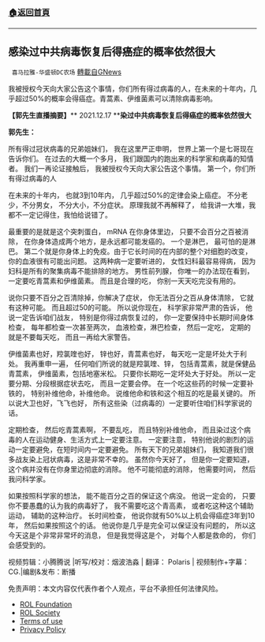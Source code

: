 ###  [:house:返回首頁](https://github.com/ourhimalayas/txt)
---


## 感染过中共病毒恢复后得癌症的概率依然很大
` 喜马拉雅-华盛顿DC农场` [轉載自GNews](https://gnews.org/zh-hans/1785780/)

我被授权今天向大家公告这个事情，你们所有得过病毒的人，在未来的十年内，几乎超过50%的概率会得癌症。青蒿素、伊维菌素可以清除病毒影响。

**【郭先生直播摘要】**** 2021.12.17 ****染过中共病毒恢复后得癌症的概率依然很大**

**郭先生：**

所有得过冠状病毒的兄弟姐妹们， 我在这里严正申明， 世界上第一个是七哥现在告诉你们。 在过去的大概一个多月， 我们跟国内的跑出来的科学家和病毒的知情者。 我们一再论证接触后， 我被授权今天向大家公告这个事情。 第一个，你们所有得过病毒的人

在未来的十年内， 也就3到10年内， 几乎超过50%的定律会染上癌症。 不分老少，不分男女， 不分大小，不分症状。 原理我就不再解释了， 给我讲一大堆，我都不一定记得住，我怕给说错了。

最重要的是就是这个突刺蛋白， mRNA 在你身体里边， 只要不会百分之百被消除， 在你身体造成两个地方，是永远都可能发癌的。 一个是淋巴， 最可怕的是淋巴。 第二个就是你身体上的免疫。由于它长时间的在内部的整个对细胞的改变， 你的血液很有可能出问题。 这两种病一定要听进的， 女性妇科最容易得病， 因为妇科是所有的聚集病毒不能排除的地方。 男性前列腺， 你唯一的办法现在看到， 一定要吃青蒿素和伊维菌素。 而且是合理的吃， 你别一天天吃完没有用的。

说你只要不百分之百清除掉，你解决了症状， 你无法百分之百从身体清除， 它就有这种可能。 而且超过50的可能。 所以说你现在， 科学家非常严肃的告诉， 他说一定告诉咱们战友， 特别是你得过病恢复过的， 你一定要保持中长期时间身体检查， 每年都检查一次甚至两次， 血液检查，淋巴检查， 然后一定吃， 定期的就是不要每天吃， 而且一再给大家警告。

伊维菌素也好，羫氯喹也好， 锌也好，青蒿素也好， 每天吃一定是坏处大于利处。 我再重申一遍， 任何咱们所说的就是羫氯喹、锌， 包括青蒿素，就是保健品青蒿素， 伊维菌素，包括地塞米松。 只要你长期吃一定坏处大于好处。 所以一定要分期、分段根据症状去吃， 而且一定要会停。 在一个吃这些药的时候一定要补铁的， 特别补维他命，补维他命。 说维他命和铁和这个相互的吃是最关键的。 所以说大卫也好，飞飞也好， 所有这些染（过病毒的）一定要听住咱们科学家说的话。

定期检查， 然后吃青蒿素啊， 不要乱吃， 而且特别补维他命， 而且染过这个病毒的人在运动健身、生活方式上一定要注意。 一定要注意， 特别他说的剧烈的运动一定要避免，在短时间内一定要避免。 所有天下的兄弟姐妹们， 我知道我们很多战友染上冠状病毒，这是非常不幸的。 虽然你今天好了， 但是你一定要知道， 这个病并没有在你身里边彻底的消除。 他不可能彻底的消除， 他需要时间， 然后我问科学家。

如果按照科学家的想法， 能不能百分之百的保证这个病没。 他说一定会的， 只要你不要愚蠢的认为我的病毒好了， 我不需要吃这个青高素， 或者吃这种这个辅助运动， 辅助的这种治疗。 长时间检查， 他说你就有50%以上机会得癌症3年到10年， 然后如果按照这个的话。 他说你是几乎是完全可以保证没有问题的， 所以这今天这是个非常非常坏的消息， 但是我觉得这是个， 对每个人都是救命的， 你们会感受到的。

视频剪辑：小腾腾说 |听写/校对：烟波浩淼 | 翻译： Polaris | 视频制作+字幕：CG.|编剧&发布：断播

 

免责声明：本文内容仅代表作者个人观点，平台不承担任何法律风险。

- [ROL Foundation](https://rolfoundation.org/)
- [ROL Society](https://rolsociety.org/)
- [Terms of use](https://gnews.org/terms-of-use-3/)
- [Privacy Policy](https://gnews.org/privacy-policy/)
